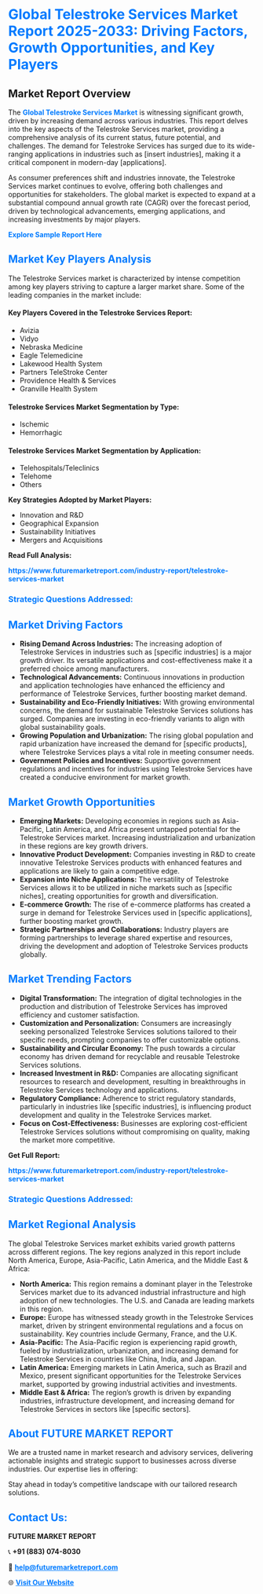 <h1 style="color: #007BFF;">Global Telestroke Services Market Report 2025-2033: Driving Factors, Growth Opportunities, and Key Players</h1>

<section id="overview">
<h2>Market Report Overview</h2>
<p>The <a href="https://www.futuremarketreport.com/industry-report/telestroke-services-market" style="color: #007BFF; text-decoration: none;"><strong>Global Telestroke Services Market</strong></a> is witnessing significant growth, driven by increasing demand across various industries. This report delves into the key aspects of the Telestroke Services market, providing a comprehensive analysis of its current status, future potential, and challenges. The demand for Telestroke Services has surged due to its wide-ranging applications in industries such as [insert industries], making it a critical component in modern-day [applications].</p>
<p>As consumer preferences shift and industries innovate, the Telestroke Services market continues to evolve, offering both challenges and opportunities for stakeholders. The global market is expected to expand at a substantial compound annual growth rate (CAGR) over the forecast period, driven by technological advancements, emerging applications, and increasing investments by major players.</p>
</section>

<section id="overview">
<p><a href="https://www.futuremarketreport.com/request-sample/reportId=59072" style="color: #007BFF; text-decoration: none;"><strong>Explore Sample Report Here</strong></a></p>
</section>

<section id="key-players">
<h2 style="color: #007BFF;">Market Key Players Analysis</h2>
<p>The Telestroke Services market is characterized by intense competition among key players striving to capture a larger market share. Some of the leading companies in the market include:</p>
<h4>Key Players Covered in the Telestroke Services Report:</h4>
<ul><li>Avizia</li><li>Vidyo</li><li>Nebraska Medicine</li><li>Eagle Telemedicine</li><li>Lakewood Health System</li><li>Partners TeleStroke Center</li><li>Providence Health &amp; Services</li><li>Granville Health System</li></ul>
<h4>Telestroke Services Market Segmentation by Type:</h4>
<ul><li>Ischemic</li><li>Hemorrhagic</li></ul>

<h4>Telestroke Services Market Segmentation by Application:</h4>
<ul><li>Telehospitals/Teleclinics</li><li>Telehome</li><li>Others</li></ul>
<p><strong>Key Strategies Adopted by Market Players:</strong></p>
<ul>
<li>Innovation and R&D</li>
<li>Geographical Expansion</li>
<li>Sustainability Initiatives</li>
<li>Mergers and Acquisitions</li>
</ul>
</section>

<section>
<p><strong>Read Full Analysis: </strong></p><a href="https://www.futuremarketreport.com/industry-report/telestroke-services-market" style="color: #007BFF; text-decoration: none;"><strong>https://www.futuremarketreport.com/industry-report/telestroke-services-market</strong></a>
<h3 style="color: #007BFF;">Strategic Questions Addressed:</h3>
</section>

<section id="driving-factors">
<h2 style="color: #007BFF;">Market Driving Factors</h2>
<ul>
<li><strong>Rising Demand Across Industries:</strong> The increasing adoption of Telestroke Services in industries such as [specific industries] is a major growth driver. Its versatile applications and cost-effectiveness make it a preferred choice among manufacturers.</li>
<li><strong>Technological Advancements:</strong> Continuous innovations in production and application technologies have enhanced the efficiency and performance of Telestroke Services, further boosting market demand.</li>
<li><strong>Sustainability and Eco-Friendly Initiatives:</strong> With growing environmental concerns, the demand for sustainable Telestroke Services solutions has surged. Companies are investing in eco-friendly variants to align with global sustainability goals.</li>
<li><strong>Growing Population and Urbanization:</strong> The rising global population and rapid urbanization have increased the demand for [specific products], where Telestroke Services plays a vital role in meeting consumer needs.</li>
<li><strong>Government Policies and Incentives:</strong> Supportive government regulations and incentives for industries using Telestroke Services have created a conducive environment for market growth.</li>
</ul>
</section>

<section id="growth-opportunities">
<h2 style="color: #007BFF;">Market Growth Opportunities</h2>
<ul>
<li><strong>Emerging Markets:</strong> Developing economies in regions such as Asia-Pacific, Latin America, and Africa present untapped potential for the Telestroke Services market. Increasing industrialization and urbanization in these regions are key growth drivers.</li>
<li><strong>Innovative Product Development:</strong> Companies investing in R&D to create innovative Telestroke Services products with enhanced features and applications are likely to gain a competitive edge.</li>
<li><strong>Expansion into Niche Applications:</strong> The versatility of Telestroke Services allows it to be utilized in niche markets such as [specific niches], creating opportunities for growth and diversification.</li>
<li><strong>E-commerce Growth:</strong> The rise of e-commerce platforms has created a surge in demand for Telestroke Services used in [specific applications], further boosting market growth.</li>
<li><strong>Strategic Partnerships and Collaborations:</strong> Industry players are forming partnerships to leverage shared expertise and resources, driving the development and adoption of Telestroke Services products globally.</li>
</ul>
</section>

<section id="trending-factors">
<h2 style="color: #007BFF;">Market Trending Factors</h2>
<ul>
<li><strong>Digital Transformation:</strong> The integration of digital technologies in the production and distribution of Telestroke Services has improved efficiency and customer satisfaction.</li>
<li><strong>Customization and Personalization:</strong> Consumers are increasingly seeking personalized Telestroke Services solutions tailored to their specific needs, prompting companies to offer customizable options.</li>
<li><strong>Sustainability and Circular Economy:</strong> The push towards a circular economy has driven demand for recyclable and reusable Telestroke Services solutions.</li>
<li><strong>Increased Investment in R&D:</strong> Companies are allocating significant resources to research and development, resulting in breakthroughs in Telestroke Services technology and applications.</li>
<li><strong>Regulatory Compliance:</strong> Adherence to strict regulatory standards, particularly in industries like [specific industries], is influencing product development and quality in the Telestroke Services market.</li>
<li><strong>Focus on Cost-Effectiveness:</strong> Businesses are exploring cost-efficient Telestroke Services solutions without compromising on quality, making the market more competitive.</li>
</ul>
</section>

<section>
<p><strong>Get Full Report: </strong></p><a href="https://www.futuremarketreport.com/industry-report/telestroke-services-market" style="color: #007BFF; text-decoration: none;"><strong>https://www.futuremarketreport.com/industry-report/telestroke-services-market</strong></a>
<h3 style="color: #007BFF;">Strategic Questions Addressed:</h3>
</section>


<section id="regional-analysis">
<h2 style="color: #007BFF;">Market Regional Analysis</h2>
<p>The global Telestroke Services market exhibits varied growth patterns across different regions. The key regions analyzed in this report include North America, Europe, Asia-Pacific, Latin America, and the Middle East & Africa:</p>
<ul>
<li><strong>North America:</strong> This region remains a dominant player in the Telestroke Services market due to its advanced industrial infrastructure and high adoption of new technologies. The U.S. and Canada are leading markets in this region.</li>
<li><strong>Europe:</strong> Europe has witnessed steady growth in the Telestroke Services market, driven by stringent environmental regulations and a focus on sustainability. Key countries include Germany, France, and the U.K.</li>
<li><strong>Asia-Pacific:</strong> The Asia-Pacific region is experiencing rapid growth, fueled by industrialization, urbanization, and increasing demand for Telestroke Services in countries like China, India, and Japan.</li>
<li><strong>Latin America:</strong> Emerging markets in Latin America, such as Brazil and Mexico, present significant opportunities for the Telestroke Services market, supported by growing industrial activities and investments.</li>
<li><strong>Middle East & Africa:</strong> The region’s growth is driven by expanding industries, infrastructure development, and increasing demand for Telestroke Services in sectors like [specific sectors].</li>
</ul>
</section>

<footer>
<h2 style="color: #007BFF;">About FUTURE MARKET REPORT</h2>
<p>We are a trusted name in market research and advisory services, delivering actionable insights and strategic support to businesses across diverse industries. Our expertise lies in offering:</p>

<p>Stay ahead in today’s competitive landscape with our tailored research solutions.</p>

<h2 style="color: #007BFF;">Contact Us:</h2>
<p><strong>FUTURE MARKET REPORT</strong></p>
<p>📞 <strong>+91 (883) 074-8030</strong></p>
<p>📧 <strong><a href="mailto:help@futuremarketreport.com" style="color: #007BFF;">help@futuremarketreport.com</a></strong></p>
<p>🌐 <strong><a href="https://www.futuremarketreport.com/" style="color: #007BFF;">Visit Our Website</a></strong></p>
</footer>